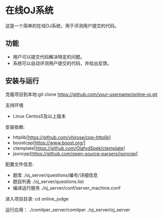 # 在线OJ系统
这是一个简单的在线OJ系统，用于评测用户提交的代码。

## 功能
- 用户可以提交代码解决特定的问题。
- 系统可以自动评测用户提交的代码，并给出反馈。


##  安装与运行
克隆项目到本地:git clone https://github.com/your-username/online-oj.git

支持环境
- Linux Centos5及以上版本


安装依赖:
- httplib[https://github.com/yhirose/cpp-httplib]
- boostcpp[https://www.boost.org/]
- ctemplate[https://github.com/OlafvdSpek/ctemplate]
- jsoncpp[https://github.com/open-source-parsers/jsoncpp]



配置文件信息:
- 题库 ./oj_server/questions/编号/详细信息
- 题目列表 ./oj_server/questions.list
- 编译运行服务 ./oj_server/conf/server_machine.conf


进入项目目录:
cd online_judge


运行应用：
./comilper_server/comilper
./oj_server/oj_server